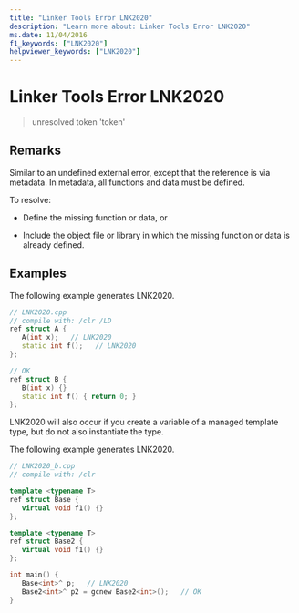 ```yaml
---
title: "Linker Tools Error LNK2020"
description: "Learn more about: Linker Tools Error LNK2020"
ms.date: 11/04/2016
f1_keywords: ["LNK2020"]
helpviewer_keywords: ["LNK2020"]
---
```

# Linker Tools Error LNK2020

> unresolved token 'token'

## Remarks

Similar to an undefined external error, except that the reference is via metadata. In metadata, all functions and data must be defined.

To resolve:

- Define the missing function or data, or

- Include the object file or library in which the missing function or data is already defined.

## Examples

The following example generates LNK2020.

```cpp
// LNK2020.cpp
// compile with: /clr /LD
ref struct A {
   A(int x);   // LNK2020
   static int f();   // LNK2020
};

// OK
ref struct B {
   B(int x) {}
   static int f() { return 0; }
};
```

LNK2020 will also occur if you create a variable of a managed template type, but do not also instantiate the type.

The following example generates LNK2020.

```cpp
// LNK2020_b.cpp
// compile with: /clr

template <typename T>
ref struct Base {
   virtual void f1() {}
};

template <typename T>
ref struct Base2 {
   virtual void f1() {}
};

int main() {
   Base<int>^ p;   // LNK2020
   Base2<int>^ p2 = gcnew Base2<int>();   // OK
}
```
